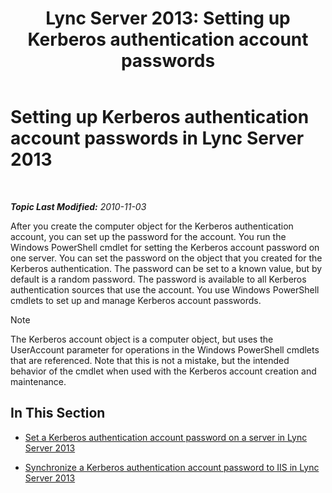 ﻿---
title: 'Lync Server 2013: Setting up Kerberos authentication account passwords'
TOCTitle: Setting up Kerberos authentication account passwords
ms:assetid: b435f88e-4a77-4be7-b7e5-c17484303b74
ms:mtpsurl: https://technet.microsoft.com/en-us/library/Gg412870(v=OCS.15)
ms:contentKeyID: 48185167
ms.date: 07/23/2014
mtps_version: v=OCS.15
---

<div data-xmlns="http://www.w3.org/1999/xhtml">

<div class="topic" data-xmlns="http://www.w3.org/1999/xhtml" data-msxsl="urn:schemas-microsoft-com:xslt" data-cs="http://msdn.microsoft.com/en-us/">

<div data-asp="http://msdn2.microsoft.com/asp">

# Setting up Kerberos authentication account passwords in Lync Server 2013

</div>

<div id="mainSection">

<div id="mainBody">

<span> </span>

_**Topic Last Modified:** 2010-11-03_

After you create the computer object for the Kerberos authentication account, you can set up the password for the account. You run the Windows PowerShell cmdlet for setting the Kerberos account password on one server. You can set the password on the object that you created for the Kerberos authentication. The password can be set to a known value, but by default is a random password. The password is available to all Kerberos authentication sources that use the account. You use Windows PowerShell cmdlets to set up and manage Kerberos account passwords.

<div>


> [!NOTE]
> The Kerberos account object is a computer object, but uses the UserAccount parameter for operations in the Windows PowerShell cmdlets that are referenced. Note that this is not a mistake, but the intended behavior of the cmdlet when used with the Kerberos account creation and maintenance.



</div>

<div>

## In This Section

  - [Set a Kerberos authentication account password on a server in Lync Server 2013](lync-server-2013-set-a-kerberos-authentication-account-password-on-a-server.md)

  - [Synchronize a Kerberos authentication account password to IIS in Lync Server 2013](lync-server-2013-synchronize-a-kerberos-authentication-account-password-to-iis.md)

</div>

</div>

<span> </span>

</div>

</div>

</div>


